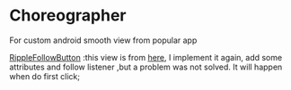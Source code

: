 # Choreographer

For custom android smooth view from popular app

[RippleFollowButton][1] :this view is from [here][1], I implement it again, add some attributes and follow listener ,but a problem was not solved. It will happen when do first click;


[1]:https://www.zhihu.com/question/41586221
